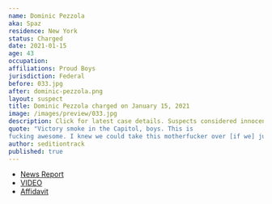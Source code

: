 ```yaml
---
name: Dominic Pezzola
aka: Spaz
residence: New York
status: Charged
date: 2021-01-15
age: 43
occupation:
affiliations: Proud Boys
jurisdiction: Federal
before: 033.jpg
after: dominic-pezzola.png
layout: suspect
title: Dominic Pezzola charged on January 15, 2021
image: /images/preview/033.jpg
description: Click for latest case details. Suspects considered innocent until proven guilty.
quote: "Victory smoke in the Capitol, boys. This is
fucking awesome. I knew we could take this motherfucker over [if we] just tried hard enough."
author: seditiontrack
published: true
---
```


- [News Report](https://www.vice.com/en/article/epdmva/a-proud-boy-in-disguise-helped-lead-the-insurrection-at-the-capitol)
- [VIDEO](https://twitter.com/BGOnTheScene/status/1346904244008456193)
- [Affidavit](https://www.justice.gov/opa/page/file/1355186/download)

